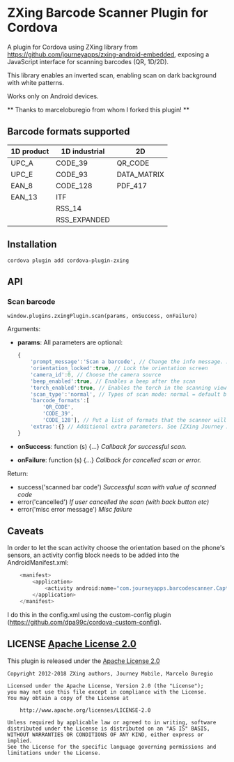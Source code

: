 # ZXing Barcode Scanner Plugin for Cordova
A plugin for Cordova using ZXing library from https://github.com/journeyapps/zxing-android-embedded, exposing a JavaScript interface for scanning barcodes (QR, 1D/2D).

This library enables an inverted scan, enabling scan on dark background with white patterns.

Works only on Android devices.

** Thanks to marceloburegio from whom I forked this plugin! **

## Barcode formats supported

| 1D product | 1D industrial | 2D
| ---------- | ------------- | --------------
| UPC_A      | CODE_39       | QR_CODE
| UPC_E      | CODE_93       | DATA_MATRIX
| EAN_8      | CODE_128      | PDF_417
| EAN_13     | ITF           |
|            | RSS_14        |
|            | RSS_EXPANDED  |

## Installation

    cordova plugin add cordova-plugin-zxing

## API

### Scan barcode

    window.plugins.zxingPlugin.scan(params, onSuccess, onFailure)

Arguments:

- **params**: All parameters are optional:

    ```javascript
    {
        'prompt_message':'Scan a barcode', // Change the info message. A blank message ('') will show a default message
        'orientation_locked':true, // Lock the orientation screen
        'camera_id':0, // Choose the camera source
        'beep_enabled':true, // Enables a beep after the scan
        'torch_enabled':true, // Enables the torch in the scanning view
        'scan_type':'normal', // Types of scan mode: normal = default black with white background / inverted = white bars on dark background / mixed = normal and inverted modes
        'barcode_formats':[
            'QR_CODE',
            'CODE_39',
            'CODE_128'], // Put a list of formats that the scanner will find. A blank list ([]) will enable scan of all barcode types
        'extras':{} // Additional extra parameters. See [ZXing Journey Apps][1] IntentIntegrator and Intents for more details
    }
    ```

- **onSuccess**: function (s) {...} _Callback for successful scan._
- **onFailure**: function (s) {...} _Callback for cancelled scan or error._

Return:

- success('scanned bar code') _Successful scan with value of scanned code_
- error('cancelled') _If user cancelled the scan (with back button etc)_
- error('misc error message') _Misc failure_

## Caveats

In order to let the scan activity choose the orientation based on the phone's sensors, an activity config block needs to be added into the AndroidManifest.xml:

```javascript
    <manifest>
        <application>
            <activity android:name="com.journeyapps.barcodescanner.CaptureActivity" android:screenOrientation="fullSensor" tools:replace="screenOrientation" />
        </application>
    </manifest>
```

I do this in the config.xml using the custom-config plugin (https://github.com/dpa99c/cordova-custom-config).



## LICENSE [Apache License 2.0](LICENSE.md)

This plugin is released under the [Apache License 2.0][2]

    Copyright 2012-2018 ZXing authors, Journey Mobile, Marcelo Buregio
    
    Licensed under the Apache License, Version 2.0 (the "License");
    you may not use this file except in compliance with the License.
    You may obtain a copy of the License at
    
        http://www.apache.org/licenses/LICENSE-2.0
    
    Unless required by applicable law or agreed to in writing, software
    distributed under the License is distributed on an "AS IS" BASIS,
    WITHOUT WARRANTIES OR CONDITIONS OF ANY KIND, either express or implied.
    See the License for the specific language governing permissions and
    limitations under the License.


[1]: https://github.com/journeyapps/zxing-android-embedded
[2]: http://www.apache.org/licenses/LICENSE-2.0